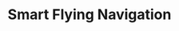 ---
# 프로젝트 루트 폴더에 새로 만드세요.
layout: splash
permalink: /
header:
  overlay_color: "#000"
  overlay_filter: "0.7"
  overlay_image: /assets/images/main-background.jpg # /assets/images 폴더에 배경 이미지를 넣어주세요.
  actions:
    - label: "<i class='fas fa-video'></i> DEMO VIDEO"
      url: "https://www.youtube.com/watch?v=EJKfgji1gbg" # 실제 데모 영상 링크로 수정
    - label: "<i class='fas fa-download'></i> DOWNLOAD ON FAB"
      url: "https://www.fab.com/ko/listings/256ea996-5989-4c8c-b9f4-ce2182fe0999"
title: "Smart Flying Navigation"
excerpt: >
  Octree-based 3D pathfinding with Lazy Theta* smoothing and asynchronous 3D ORCA avoidance, enabling natural and efficient multi-agent flight in large, complex worlds.

---